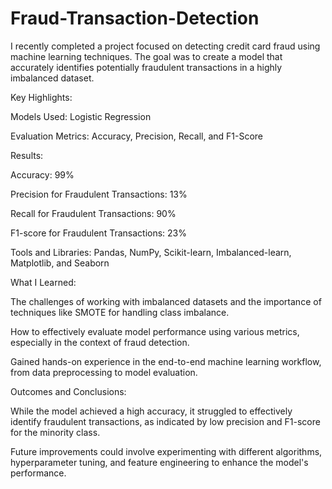 # Fraud-Transaction-Detection
I recently completed a project focused on detecting credit card fraud using machine learning techniques. The goal was to create a model that accurately identifies potentially fraudulent transactions in a highly imbalanced dataset.



Key Highlights:

Models Used: Logistic Regression

Evaluation Metrics: Accuracy, Precision, Recall, and F1-Score

Results:

Accuracy: 99%

Precision for Fraudulent Transactions: 13%

Recall for Fraudulent Transactions: 90%

F1-score for Fraudulent Transactions: 23%

Tools and Libraries: Pandas, NumPy, Scikit-learn, Imbalanced-learn, Matplotlib, and Seaborn



What I Learned:

The challenges of working with imbalanced datasets and the importance of techniques like SMOTE for handling class imbalance.

How to effectively evaluate model performance using various metrics, especially in the context of fraud detection.

Gained hands-on experience in the end-to-end machine learning workflow, from data preprocessing to model evaluation.



Outcomes and Conclusions:

While the model achieved a high accuracy, it struggled to effectively identify fraudulent transactions, as indicated by low precision and F1-score for the minority class.



Future improvements could involve experimenting with different algorithms, hyperparameter tuning, and feature engineering to enhance the model's performance.
